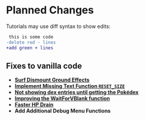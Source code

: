 # Planned Changes
Tutorials may use diff syntax to show edits:

```diff
 this is some code
-delete red - lines
+add green + lines
```

## Fixes to vanilla code
- **[Surf Dismount Ground Effects](https://github.com/pret/pokeemerald/wiki/Surfing-Dismount-Ground-Effects)**
- **[Implement Missing Text Function `RESET_SIZE`](https://github.com/pret/pokeemerald/wiki/Implement-Missing-Text-Function-RESET_SIZE)**
- **[Not showing dex entries until getting the Pokédex](https://github.com/pret/pokeemerald/wiki/Not-showing-dex-entries-until-getting-the-Pokédex)**
- **[Improving the WaitForVBlank function](https://github.com/pret/pokeemerald/wiki/Improving-the-WaitForVBlank-function)**
- **[Faster HP Drain](https://github.com/pret/pokeemerald/wiki/Faster-HP-Drain)**
- **Add Additional Debug Menu Functions**